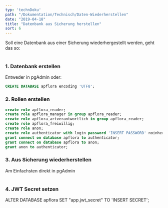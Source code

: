 ```yaml
---
typ: 'technDoku'
path: "/Dokumentation/Technisch/Daten-Wiederherstellen"
date: "2019-04-18"
title: "Datenbank aus Sicherung herstellen"
sort: 6
---
```


Soll eine Datenbank aus einer Sicherung wiederhergestellt werden, geht das so:<br/><br/>

### 1. Datenbank erstellen
Entweder in pgAdmin oder:
```sql
CREATE DATABASE apflora encoding 'UTF8';
```

### 2. Rollen erstellen
```sql
create role apflora_reader;
create role apflora_manager in group apflora_reader;
create role apflora_artverantwortlich in group apflora_reader;
create role apflora_freiwillig;
create role anon;
create role authenticator with login password 'INSERT PASSWORD' noinherit;
grant connect on database apflora to authenticator;
grant connect on database apflora to anon;
grant anon to authenticator;
```

### 3. Aus Sicherung wiederherstellen
Am Einfachsten direkt in pgAdmin<br/><br/>

### 4. JWT Secret setzen
ALTER DATABASE apflora SET "app.jwt_secret" TO 'INSERT SECRET';